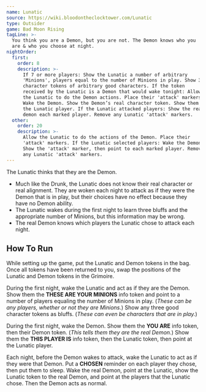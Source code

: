 ```yaml
---
name: Lunatic
source: https://wiki.bloodontheclocktower.com/Lunatic
type: Outsider
game: Bad Moon Rising
tagLine: >-
  You think you are a Demon, but you are not. The Demon knows who you
  are & who you choose at night.
nightOrder:
  first:
    order: 8
    description: >-
      If 7 or more players: Show the Lunatic a number of arbitrary
      'Minions', players equal to the number of Minions in play. Show 3
      character tokens of arbitrary good characters. If the token
      received by the Lunatic is a Demon that would wake tonight: Allow
      the Lunatic to do the Demon actions. Place their 'attack' markers.
      Wake the Demon. Show the Demon’s real character token. Show them
      the Lunatic player. If the Lunatic attacked players: Show the real
      demon each marked player. Remove any Lunatic 'attack' markers.
  other:
    order: 20
    description: >-
      Allow the Lunatic to do the actions of the Demon. Place their
      'attack' markers. If the Lunatic selected players: Wake the Demon.
      Show the 'attack' marker, then point to each marked player. Remove
      any Lunatic 'attack' markers.
---
```


The Lunatic thinks that they are the Demon.

- Much like the Drunk, the Lunatic does not know their real character or
  real alignment. They are woken each night to attack as if they were
  the Demon that is in play, but their choices have no effect because
  they have no Demon ability.
- The Lunatic wakes during the first night to learn three bluffs and the
  appropriate number of Minions, but this information may be wrong.
- The real Demon knows which players the Lunatic chose to attack each
  night.

## How To Run

While setting up the game, put the Lunatic and Demon tokens in the bag.
Once all tokens have been returned to you, swap the positions of the
Lunatic and Demon tokens in the Grimoire.

During the first night, wake the Lunatic and act as if they are the
Demon. Show them the **THESE ARE YOUR MINIONS** info token and point to
a number of players equaling the number of Minions in play. (_These can
be any players, whether or not they are Minions._) Show any three good
character tokens as bluffs. (_These can even be characters that are in
play._)

During the first night, wake the Demon. Show them the **YOU ARE** info
token, then their Demon token. (_This tells them they are the real
Demon._) Show them the **THIS PLAYER IS** info token, then the Lunatic
token, then point at the Lunatic player.

Each night, before the Demon wakes to attack, wake the Lunatic to act as
if they were that Demon. Put a **CHOSEN** reminder on each player they
chose, then put them to sleep. Wake the real Demon, point at the
Lunatic, show the Lunatic token to the real Demon, and point at the
players that the Lunatic chose. Then the Demon acts as normal.
